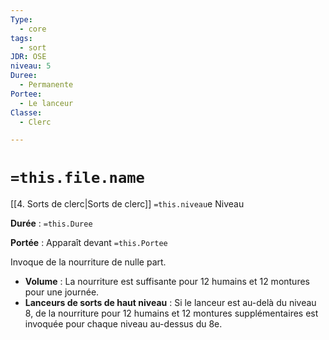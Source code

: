 ```yaml
---
Type:
  - core
tags:
  - sort
JDR: OSE
niveau: 5
Duree:
  - Permanente
Portee:
  - Le lanceur
Classe:
  - Clerc

---
```

# `=this.file.name`  

[[4. Sorts de clerc|Sorts de clerc]] `=this.niveau`e Niveau

**Durée** : `=this.Duree` 

**Portée** : Apparaît devant `=this.Portee`

Invoque de la nourriture de nulle part.

- **Volume** : La nourriture est suffisante pour 12 humains et 12 montures pour une journée.
- **Lanceurs de sorts de haut niveau** : Si le lanceur est au-delà du niveau 8, de la nourriture pour 12 humains et 12 montures supplémentaires est invoquée pour chaque niveau au-dessus du 8e.